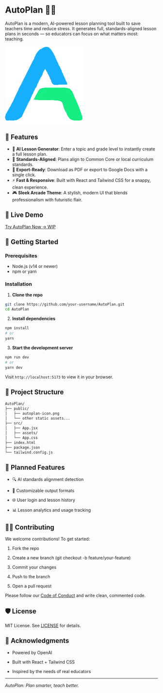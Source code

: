 # AutoPlan 🧠📘

AutoPlan is a modern, AI-powered lesson planning tool built to save teachers time and reduce stress. It generates full, standards-aligned lesson plans in seconds — so educators can focus on what matters most: teaching.

![AutoPlan Logo](public/autoplan-icon.png)

## 🌟 Features

- 🎯 **AI Lesson Generator**: Enter a topic and grade level to instantly create a full lesson plan.
- 🧩 **Standards-Aligned**: Plans align to Common Core or local curriculum standards.
- 📄 **Export-Ready**: Download as PDF or export to Google Docs with a single click.
- ⚡ **Fast & Responsive**: Built with React and Tailwind CSS for a snappy, clean experience.
- 🎮 **Sleek Arcade Theme**: A stylish, modern UI that blends professionalism with futuristic flair.

## 🔗 Live Demo

[Try AutoPlan Now → WIP](#try)

## 🚀 Getting Started

### Prerequisites

- Node.js (v14 or newer)
- npm or yarn

### Installation

1. **Clone the repo**

```bash
git clone https://github.com/your-username/AutoPlan.git
cd AutoPlan
```

2. **Install dependencies**

```bash
npm install
# or
yarn
```

3. **Start the development server**

```bash
npm run dev
# or
yarn dev
```

Visit `http://localhost:5173` to view it in your browser.

## 📁 Project Structure

```arduino
AutoPlan/
├── public/
│   ├── autoplan-icon.png
│   └── other static assets...
├── src/
│   ├── App.jsx
│   ├── assets/
│   └── App.css
├── index.html
├── package.json
└── tailwind.config.js
```

## 📌 Planned Features

- 🔍 AI standards alignment detection

- 🧠 Customizable output formats

- 🌐 User login and lesson history

- 📊 Lesson analytics and usage tracking

## 🧑‍💻 Contributing

We welcome contributions! To get started:

1. Fork the repo

2. Create a new branch (git checkout -b feature/your-feature)

3. Commit your changes

4. Push to the branch

5. Open a pull request

Please follow our [Code of Conduct](https://html5up.net/eventually) and write clean, commented code.

## 🛡 License
MIT License. See [LICENSE](LICENSE) for details.

## 🙏 Acknowledgments

- Powered by OpenAI

- Built with React + Tailwind CSS

- Inspired by the needs of real educators

---

<footer><i>AutoPlan: Plan smarter, teach better.</i></footer>

